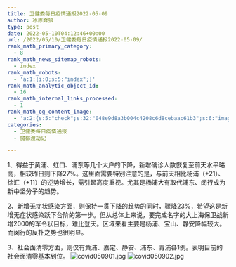 ```yaml
---
title: 卫健委每日疫情通报2022-05-09
author: 冰原奔狼
type: post
date: 2022-05-10T04:12:46+00:00
url: /2022/05/10/卫健委每日疫情通报2022-05-09/
rank_math_primary_category:
  - 8
rank_math_news_sitemap_robots:
  - index
rank_math_robots:
  - 'a:1:{i:0;s:5:"index";}'
rank_math_analytic_object_id:
  - 16
rank_math_internal_links_processed:
  - 1
rank_math_og_content_image:
  - 'a:2:{s:5:"check";s:32:"048e9d8a3b004c4208c6d8cebaac61b3";s:6:"images";a:0:{}}'
categories:
  - 卫健委每日疫情通报
  - 魔都渡劫记

---
```

1、得益于黄浦、虹口、浦东等几个大户的下降，新增确诊人数恢复至前天水平略高，相较昨日则下降27%。这里面需要特别注意的是，与前天相比杨浦（+21）、徐汇（+11）的逆势增长，需引起高度重视。尤其是杨浦大有取代浦东、闵行成为新中坚分子的趋势。

2、新增无症状感染方面，则保持一贯下降的趋势的同时，骤降23%，希望这是新增无症状感染跃下台阶的第一步。但从总体上来说，要完成名字的大上海保卫战新增2000的军令状目标，难比登天。区域来看主要是杨浦、宝山、静安降幅较大。而闵行的反扑之势也很明显。

3、社会面清零方面，则仅有黄浦、嘉定、静安、浦东、青浦各1例。表明目前的社会面清零基本到位。
<img decoding="async" src="https://i0.wp.com/s2.loli.net/2022/05/10/aIKJFu1rxWoVwMS.jpg?w=640&#038;ssl=1" alt="covid050901.jpg" data-recalc-dims="1" />
<img decoding="async" src="https://i0.wp.com/s2.loli.net/2022/05/10/poCk4zXc7IUYlWD.jpg?w=640&#038;ssl=1" alt="covid050902.jpg" data-recalc-dims="1" />
